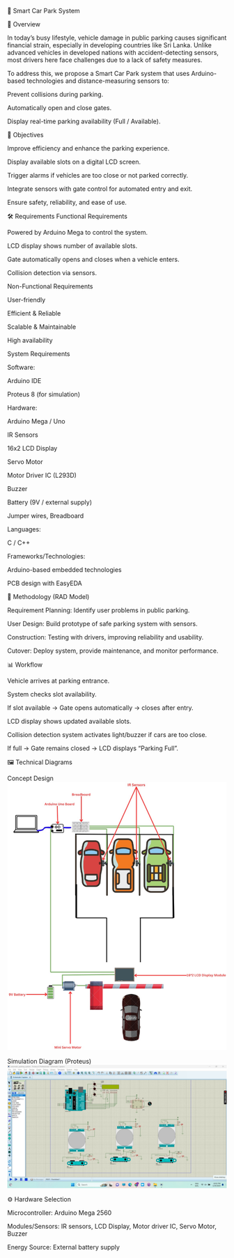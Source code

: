 🚗 Smart Car Park System

📖 Overview

In today’s busy lifestyle, vehicle damage in public parking causes significant financial strain, especially in developing countries like Sri Lanka. Unlike advanced vehicles in developed nations with accident-detecting sensors, most drivers here face challenges due to a lack of safety measures.

To address this, we propose a Smart Car Park system that uses Arduino-based technologies and distance-measuring sensors to:

Prevent collisions during parking.

Automatically open and close gates.

Display real-time parking availability (Full / Available).

🎯 Objectives

Improve efficiency and enhance the parking experience.

Display available slots on a digital LCD screen.

Trigger alarms if vehicles are too close or not parked correctly.

Integrate sensors with gate control for automated entry and exit.

Ensure safety, reliability, and ease of use.

🛠 Requirements
Functional Requirements

Powered by Arduino Mega to control the system.

LCD display shows number of available slots.

Gate automatically opens and closes when a vehicle enters.

Collision detection via sensors.

Non-Functional Requirements

User-friendly

Efficient & Reliable

Scalable & Maintainable

High availability

System Requirements

Software:

Arduino IDE

Proteus 8 (for simulation)

Hardware:

Arduino Mega / Uno

IR Sensors

16x2 LCD Display

Servo Motor

Motor Driver IC (L293D)

Buzzer

Battery (9V / external supply)

Jumper wires, Breadboard

Languages:

C / C++

Frameworks/Technologies:

Arduino-based embedded technologies

PCB design with EasyEDA

🔄 Methodology (RAD Model)

Requirement Planning: Identify user problems in public parking.

User Design: Build prototype of safe parking system with sensors.

Construction: Testing with drivers, improving reliability and usability.

Cutover: Deploy system, provide maintenance, and monitor performance.

📊 Workflow

Vehicle arrives at parking entrance.

System checks slot availability.

If slot available → Gate opens automatically → closes after entry.

LCD display shows updated available slots.

Collision detection system activates light/buzzer if cars are too close.

If full → Gate remains closed → LCD displays “Parking Full”.

🖼 Technical Diagrams

Concept Design
![Concept Design](images/Picture1.png)

Simulation Diagram (Proteus)
![Simulation](images/Picture2.png)


⚙️ Hardware Selection

Microcontroller: Arduino Mega 2560

Modules/Sensors: IR sensors, LCD Display, Motor driver IC, Servo Motor, Buzzer

Energy Source: External battery supply
